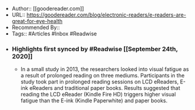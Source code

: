 - Author:: [[goodereader.com]]
- URL:: https://goodereader.com/blog/electronic-readers/e-readers-are-great-for-eye-health
- Recommended By::
- Tags:: #Articles #Inbox #Readwise
- ### Highlights first synced by #Readwise [[September 24th, 2020]]
    - In a small study in 2013, the researchers looked into visual fatigue as a result of prolonged reading on three mediums. Participants in the study took part in prolonged reading sessions on LCD eReaders, E-ink eReaders and traditional paper books. Results suggested that reading the LCD eReader (Kindle Fire HD) triggers higher visual fatigue than the E-ink (Kindle Paperwhite) and paper books. 
